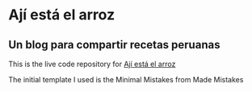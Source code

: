 # Ají está el arroz
## Un blog para compartir recetas peruanas

This is the live code repository for [Ají está el arroz](www.ajiestaelarroz.com)

The initial template I used is the Minimal Mistakes from Made Mistakes
